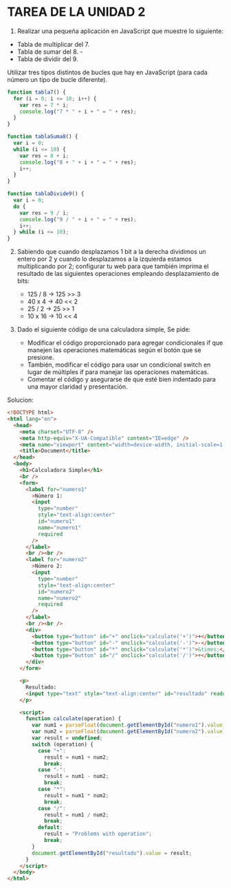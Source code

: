 # TAREA DE LA UNIDAD 2

1. Realizar una pequeña aplicación en JavaScript que muestre lo siguiente:

- Tabla de multiplicar del 7.
- Tabla de sumar del 8. -
- Tabla de dividir del 9.

Utilizar tres tipos distintos de bucles que hay en JavaScript (para cada número un tipo de bucle diferente).

```javascript
function tabla7() {
  for (i = 0; i <= 10; i++) {
    var res = 7 * i;
    console.log("7 * " + i + " = " + res);
  }
}

function tablaSuma8() {
  var i = 0;
  while (i <= 10) {
    var res = 8 + i;
    console.log("8 + " + i + " = " + res);
    i++;
  }
}

function tablaDivide9() {
  var i = 0;
  do {
    var res = 9 / i;
    console.log("9 / " + i + " = " + res);
    i++;
  } while (i <= 10);
}
```

2. Sabiendo que cuando desplazamos 1 bit a la derecha dividimos un entero por 2 y cuando lo desplazamos a la izquierda estamos multiplicando por 2; configurar tu web para que también imprima el resultado de las siguientes operaciones empleando desplazamiento de bits:

   - 125 / 8 -> 125 >> 3
   - 40 x 4 -> 40 << 2
   - 25 / 2 -> 25 >> 1
   - 10 x 16 -> 10 << 4

3. Dado el siguiente código de una calculadora simple, Se pide:
   - Modificar el código proporcionado para agregar condicionales if que manejen las operaciones matemáticas según el botón que se presione.
   - También, modificar el código para usar un condicional switch en lugar de múltiples if para manejar las operaciones matemáticas.
   - Comentar el código y asegurarse de que esté bien indentado para una mayor claridad y presentación.

Solucion:

```html
<!DOCTYPE html>
<html lang="en">
  <head>
    <meta charset="UTF-8" />
    <meta http-equiv="X-UA-Compatible" content="IE=edge" />
    <meta name="viewport" content="width=device-width, initial-scale=1.0" />
    <title>Document</title>
  </head>
  <body>
    <h1>Calculadora Simple</h1>
    <br />
    <form>
      <label for="numero1"
        >Número 1:
        <input
          type="number"
          style="text-align:center"
          id="numero1"
          name="numero1"
          required
        />
      </label>
      <br /><br />
      <label for="numero2"
        >Número 2:
        <input
          type="number"
          style="text-align:center"
          id="numero2"
          name="numero2"
          required
        />
      </label>
      <br /><br />
      <div>
        <button type="button" id="+" onclick="calculate('+')">+</button>
        <button type="button" id="-" onclick="calculate('-')">-</button>
        <button type="button" id="*" onclick="calculate('*')">&times;</button>
        <button type="button" id="/" onclick="calculate('/')">÷</button>
      </div>
    </form>

    <p>
      Resultado:
      <input type="text" style="text-align:center" id="resultado" readonly />
    </p>

    <script>
      function calculate(operation) {
        var num1 = parseFloat(document.getElementById("numero1").value);
        var num2 = parseFloat(document.getElementById("numero2").value);
        var result = undefined;
        switch (operation) {
          case "+":
            result = num1 + num2;
            break;
          case "-":
            result = num1 - num2;
            break;
          case "*":
            result = num1 * num2;
            break;
          case "/":
            result = num1 / num2;
            break;
          default:
            result = "Problems with operation";
            break;
        }
        document.getElementById("resultado").value = result;
      }
    </script>
  </body>
</html>
```
